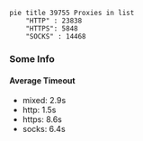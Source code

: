 
```mermaid
pie title 39755 Proxies in list
    "HTTP" : 23838
    "HTTPS": 5848
    "SOCKS" : 14468
```

### Some Info
#### Average Timeout

- mixed: 2.9s
- http: 1.5s
- https: 8.6s
- socks: 6.4s